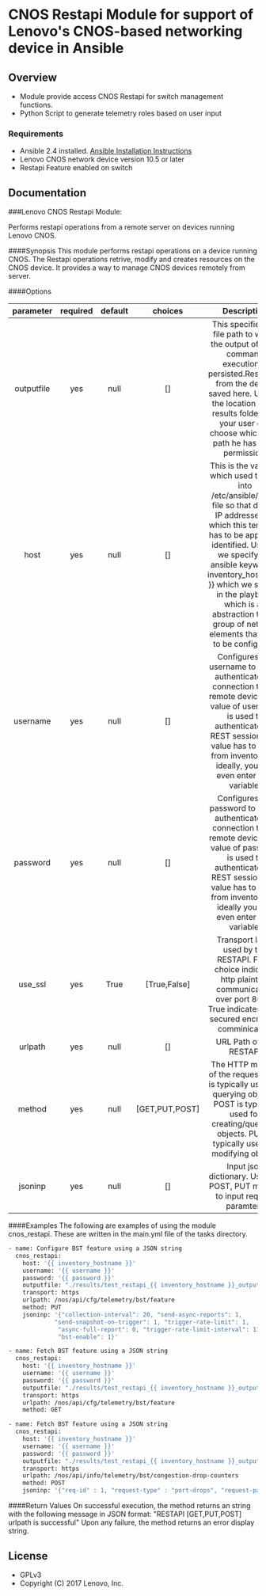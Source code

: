 # CNOS Restapi Module for support of Lenovo's CNOS-based networking device in Ansible

## Overview

* Module provide access CNOS Restapi for switch management functions.
* Python Script to generate telemetry roles based on user input

### Requirements

* Ansible 2.4 installed.  [Ansible Installation Instructions](http://docs.ansible.com/ansible/intro_installation.html)
* Lenovo CNOS network device version 10.5 or later
* Restapi Feature enabled on switch

## Documentation

###Lenovo CNOS Restapi Module:

Performs restapi operations from a remote server on devices running Lenovo CNOS.

####Synopsis
This module performs restapi operations on a device running CNOS. The Restapi operations retrive, modify and creates resources on the CNOS device. 
It provides a way to manage CNOS devices remotely from server.

####Options

parameter | required | default | choices      | Description
:------:  | :------: | :------:| :------:     | :------:
outputfile|  yes     |  null   |   []         | This specifies the file path to which the output of each command execution is persisted.Response from the device saved here. Usually the location is the results folder. But your user can choose which ever path he has write permission. 
host      |  yes     |  null   |   []         | This is the variable which used to look into /etc/ansible/hosts file so that device IP addresses on which this template has to be applied is identified. Usually we specify the ansible keyword {{ inventory_hostname }} which we specify in the playbook which is an abstraction to the group of network elements that need to be configured.
username  |  yes     |  null   |   []         | Configures the username to use to authenticate the connection to the remote device. The value of  username is used to authenticate the REST session. The value has to come from inventory file ideally, you can even enter it as variable.
password  |  yes     |  null   |   []         | Configures the password to use to authenticate the connection to the remote device. The value of password is used to authenticate the REST session.The value has to come from inventory file ideally you can even enter it as variable.
use_ssl   |  yes     |  True   |[True,False]  | Transport layer used by the RESTAPI. False choice  indicates http  plaintext communication over port 8090. True indicates https secured encrypted comminication
urlpath   |  yes     |  null   |   []         | URL Path of the RESTAPI
method    |  yes     |  null   |[GET,PUT,POST]| The HTTP method of the request.  GET is typically used for querying objects. POST is typically used for creating/querying objects. PUT is typically used for modifying objects
jsoninp   |  yes     |  null   |   []         | Input json dictionary. Used by POST, PUT method to input request paramters

####Examples
The following are examples of using the module cnos_restapi. These are written in the main.yml file of the tasks directory. 
```sh
- name: Configure BST feature using a JSON string
  cnos_restapi:
    host: '{{ inventory_hostname }}'
    username: '{{ username }}'
    password: '{{ password }}'
    outputfile: "./results/test_restapi_{{ inventory_hostname }}_output.txt"
    transport: https
    urlpath: /nos/api/cfg/telemetry/bst/feature
    method: PUT
    jsoninp: '{"collection-interval": 20, "send-async-reports": 1,
             "send-snapshot-on-trigger": 1, "trigger-rate-limit": 1,
              "async-full-report": 0, "trigger-rate-limit-interval": 11,
              "bst-enable": 1}'

- name: Fetch BST feature using a JSON string
  cnos_restapi:
    host: '{{ inventory_hostname }}'
    username: '{{ username }}'
    password: '{{ password }}'
    outputfile: "./results/test_restapi_{{ inventory_hostname }}_output.txt"
    transport: https
    urlpath: /nos/api/cfg/telemetry/bst/feature
    method: GET

- name: Fetch BST feature using a JSON string
  cnos_restapi:
    host: '{{ inventory_hostname }}'
    username: '{{ username }}'
    password: '{{ password }}'
    outputfile: "./results/test_restapi_{{ inventory_hostname }}_output.txt"
    transport: https
    urlpath: /nos/api/info/telemetry/bst/congestion-drop-counters
    method: POST
    jsoninp: '{"req-id" : 1, "request-type" : "port-drops", "request-params": {"interface-list": ["Ethernet1/1", "Ethernet1/2", "Ethernet1/3"]}}'

```

####Return Values
On successful execution, the method returns an string with the following message in JSON format: 
"RESTAPI [GET,PUT,POST]  urlpath is successful"
Upon any failure, the method returns an error display string. 

## License

* GPLv3
* Copyright (C) 2017 Lenovo, Inc.

